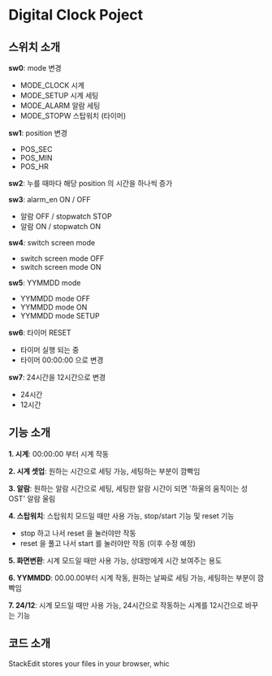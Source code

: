 
# Digital Clock Poject
## 스위치 소개 

**sw0**: mode 변경
- MODE_CLOCK 시계
- MODE_SETUP 시계 세팅
- MODE_ALARM 알람 세팅
- MODE_STOPW 스탑워치 (타이머)

**sw1**: position 변경 
- POS_SEC
- POS_MIN
-  POS_HR

**sw2**: 누를 때마다 해당 position 의 시간을 하나씩 증가

**sw3**: alarm_en ON / OFF
- 알람 OFF / stopwatch STOP
- 알람 ON / stopwatch ON

**sw4**: switch screen mode 
- switch screen mode OFF
- switch screen mode ON

**sw5**: YYMMDD mode
- YYMMDD mode OFF
- YYMMDD mode ON
- YYMMDD mode SETUP

**sw6**: 타이머 RESET
- 타이머 실행 되는 중
- 타이머 00:00:00 으로 변경 

**sw7**: 24시간을 12시간으로 변경
- 24시간 
- 12시간


## 기능 소개 
**1. 시계**: 00:00:00 부터 시계 작동

**2. 시계 셋업**: 원하는 시간으로 세팅 가능,
세팅하는 부분이 깜빡임

**3. 알람**: 원하는 알람 시간으로 세팅,
세팅한 알람 시간이 되면 '하울의 움직이는 성 OST' 알람 울림

**4. 스탑워치**: 스탑워치 모드일 때만 사용 가능, stop/start 기능 및 reset 기능
- stop 하고 나서 reset 을 눌러야만 작동
- reset 을 풀고 나서 start 를 눌러야만 작동 (이후 수정 예정)

**5. 화면변환**: 시계 모드일 때만 사용 가능, 상대방에게 시간 보여주는 용도

**6. YYMMDD**: 00.00.00부터 시계 작동, 원하는 날짜로 세팅 가능, 세팅하는 부분이 깜빡임 

**7. 24/12**: 시계 모드일 때만 사용 가능, 24시간으로 작동하는 시계를 12시간으로 바꾸는 기능 




## 코드 소개 

StackEdit stores your files in your browser, whic
<!--stackedit_data:
eyJoaXN0b3J5IjpbNTM0Mzc3MDYzLC0xNjI3MjU0NDk5XX0=
-->
